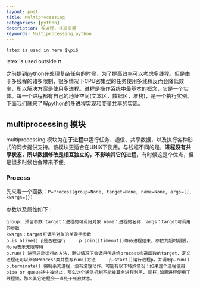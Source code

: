 ```yaml
---
layout: post
title: Multiprocessing
categories: [python]
description: 多进程，共享变量
keywords: Multiprocessing,python
---
```


```
latex is used in here $\pi$ 
```
latex is used outside $\pi$ 

之前提到python在处理复杂任务的时候，为了提高效率可以考虑多线程。但是由于多线程的诸多限制，很多情况下CPU密集型的任务使用多线程反而会降低效率，所以解决方案是使用多进程。进程是操作系统中最基本的概念，它是一个实体。每一个进程都有自己的地址空间(文本区，数据区，堆栈)，是一个执行实例。下面我们就来了解python的多进程实现和变量共享的实现。

## multiprocessing 模块

multiprocessing 模块为在**子进程**中运行任务、通信、共享数据，以及执行各种形式的同步提供支持。该模块更适合在UNIX下使用。与线程不同的是，**进程没有共享状态，所以数据修改是相互独立的，不影响其它的进程**，有时候这是个优点，但是很多时候也会带来不便。

### Process

先来看一个函数：`P=Process(group=None, target=None, name=None, args=(), kwargs={})` 

参数以及属性如下：

```
group: 预留参数	target：进程的可调用对象	name：进程的名称	args：target可调用的参数
kwargs：target可调用对象的关键字参数 
p.is_alive() p是否在运行		p.join([timeout])等待进程结束，参数为超时期限，None表示无限等待
p.run() 进程启动运行的方法，默认情况下会调用传递给process构造函数的target，定义进程还可以继承Process类并重写run()方法 	p.start()运行进程p，并调用p.run()
p.terminate() 强制杀死进程，没有清理动作。可能有以下特殊情况：如果这个进程使用pipe or queue途中被终止，那么这个通信机制不能被其余进程利用. 同样,如果进程使用了线程锁，那么其它进程会一直处于死寂状态。
```

